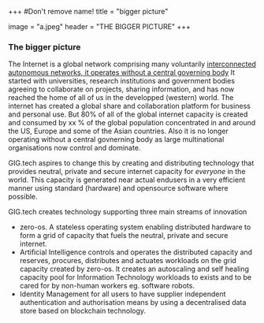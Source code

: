 +++
#Don't remove name!
title = "bigger picture"

image = "a.jpeg"
header = "THE BIGGER PICTURE"
+++

### The bigger picture ###

The Internet is a global network comprising many voluntarily [interconnected autonomous networks, it operates without a central governing body](https://en.wikipedia.org/wiki/Internet)  It started with universities, research institutions and government bodies agreeing to collaborate on projects, sharing information, and has now reached the home of all of us in the developped (western) world.  The internet has created a global share and collaboration platform for business and personal use. But 80% of all of the global internet capacity is created and consumed by xx % of the global population concentrated in and around the US, Europe and some of the Asian countries.  Also it is no longer operating without a central govnerning body as  large multinational organisations now control and dominate.

GIG.tech aspires to change this by creating and distributing technology that provides neutral, private and secure internet capacity for _everyone_ in the world.  This capacity is generated near actual endusers in a very efficient manner using standard (hardware) and opensource software where possible.

GIG.tech  creates technology supporting three main streams of innovation
- zero-os.  A stateless  operating system enabling distributed hardware to form a grid of capacity that fuels the neutral, private and secure internet.
- Artificial Intelligence  controls and operates the distributed capacity and reserves, procures, distributes and actuates workloads on the grid capacity created by zero-os. It creates an autoscaling and self healing capacity pool for Information Technology workloads to exists and to be cared for by non-human workers eg. software robots.
- Identity Management for all users to have supplier independent authentication and authorisation means by using a decentralised data store based on blockchain technology.